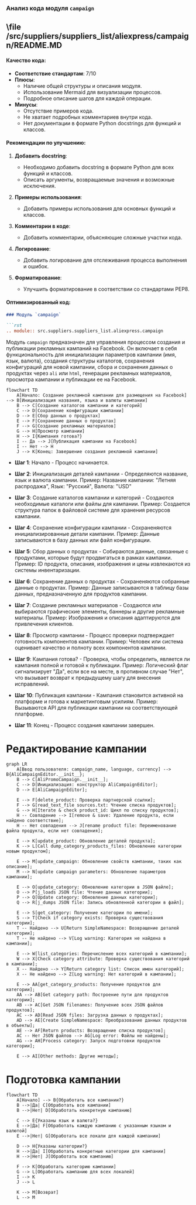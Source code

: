 ### **Анализ кода модуля `campaign`**

## \file /src/suppliers/suppliers_list/aliexpress/campaign/README.MD

#### **Качество кода**:

- **Соответствие стандартам**: 7/10
- **Плюсы**:
  - Наличие общей структуры и описания модуля.
  - Использование Mermaid для визуализации процессов.
  - Подробное описание шагов для каждой операции.
- **Минусы**:
  - Отсутствие примеров кода.
  - Не хватает подробных комментариев внутри кода.
  - Нет документации в формате Python docstrings для функций и классов.

#### **Рекомендации по улучшению**:

1. **Добавить docstring**:
   - Необходимо добавить docstring в формате Python для всех функций и классов.
   - Описать аргументы, возвращаемые значения и возможные исключения.

2. **Примеры использования**:
   - Добавить примеры использования для основных функций и классов.

3. **Комментарии в коде**:
   - Добавить комментарии, объясняющие сложные участки кода.

4. **Логирование**:
   - Добавить логирование для отслеживания процесса выполнения и ошибок.

5. **Форматирование**:
   - Улучшить форматирование в соответствии со стандартами PEP8.

#### **Оптимизированный код**:

```markdown
### Модуль `campaign`

```rst
.. module:: src.suppliers.suppliers_list.aliexpress.campaign
```

Модуль `campaign` предназначен для управления процессом создания и публикации рекламных кампаний на Facebook.
Он включает в себя функциональность для инициализации параметров кампании (имя, язык, валюта), создания структуры каталогов, сохранения конфигураций для новой кампании, сбора и сохранения данных о продуктах через `ali` или `html`, генерации рекламных материалов, просмотра кампании и публикации ее на Facebook.

```mermaid
flowchart TD
    A[Начало: Создание рекламной кампании для размещения на Facebook] --> B[Инициализация названия, языка и валюты кампании]
    B --> C[Создание каталогов кампании и категорий]
    C --> D[Сохранение конфигурации кампании]
    D --> E[Сбор данных о продуктах]
    E --> F[Сохранение данных о продуктах]
    F --> G[Создание рекламных материалов]
    G --> H[Просмотр кампании]
    H --> I{Кампания готова?}
    I -- Да --> J[Публикация кампании на Facebook]
    I -- Нет --> H
    J --> K[Конец: Завершение создания рекламной кампании]
```

- **Шаг 1**: Начало - Процесс начинается.

- **Шаг 2**: Инициализация деталей кампании - Определяются название, язык и валюта кампании. Пример: Название кампании: "Летняя распродажа", Язык: "Русский", Валюта: "USD"

- **Шаг 3**: Создание каталогов кампании и категорий - Создаются необходимые каталоги или файлы для кампании. Пример: Создается структура папок в файловой системе для хранения ресурсов кампании.

- **Шаг 4**: Сохранение конфигурации кампании - Сохраненяются инициализированные детали кампании. Пример: Данные записываются в базу данных или файл конфигурации.

- **Шаг 5**: Сбор данных о продуктах - Собираются данные, связанные с продуктами, которые будут продвигаться в рамках кампании. Пример: ID продукта, описания, изображения и цены извлекаются из системы инвентаризации.

- **Шаг 6**: Сохранение данных о продуктах - Сохраненяются собранные данные о продуктах. Пример: Данные записываются в таблицу базы данных, предназначенную для продуктов кампании.

- **Шаг 7**: Создание рекламных материалов - Создаются или выбираются графические элементы, баннеры и другие рекламные материалы. Пример: Изображения и описания адаптируются для привлечения клиентов.

- **Шаг 8**: Просмотр кампании - Процесс проверки подтверждает готовность компонентов кампании. Пример: Человек или система оценивает качество и полноту всех компонентов кампании.

- **Шаг 9**: Кампания готова? - Проверка, чтобы определить, является ли кампания полной и готовой к публикации. Пример: Логический флаг сигнализирует "Да", если все на месте, в противном случае "Нет", что вызывает возврат к предыдущему шагу для внесения исправлений.

- **Шаг 10**: Публикация кампании - Кампания становится активной на платформе и готова к маркетинговым усилиям. Пример: Вызываются API для публикации кампании на соответствующей платформе.

- **Шаг 11**: Конец - Процесс создания кампании завершен.

# Редактирование кампании

```mermaid
graph LR
    A[Ввод пользователя: campaign_name, language, currency] --> B{AliCampaignEditor.__init__};
    B --> C[AliPromoCampaign.__init__];
    C --> D[Инициализация: конструктор AliCampaignEditor];
    D --> E[AliCampaignEditor];
    
    E --> F[delete_product: Проверка партнерской ссылки];
    F --> G[read_text_file sources.txt: Чтение списка продуктов];
    G --> H[Iterate & check product_id: Цикл по списку продуктов];
    H -- Совпадение --> I[remove & save: Удаление продукта, если найдено соответствие];
    H -- Нет совпадения --> J[rename product file: Переименование файла продукта, если нет совпадения];
    
    E --> K[update_product: Обновление деталей продукта];
    K --> L[Call dump_category_products_files: Обновление категории новым продуктом];
    
    E --> M[update_campaign: Обновление свойств кампании, таких как описание];
    M --> N[update campaign parameters: Обновление параметров кампании];
    
    E --> O[update_category: Обновление категории в JSON файле];
    O --> P[j_loads JSON file: Чтение данных категории];
    P --> Q[Update category: Обновление данных категории];
    Q --> R[j_dumps JSON file: Запись обновленной категории в файл];
    
    E --> S[get_category: Получение категории по имени];
    S --> T[Check if category exists: Проверка существования категории];
    T -- Найдено --> U[Return SimpleNamespace: Возвращение деталей категории];
    T -- Не найдено --> V[Log warning: Категория не найдена в кампании];
    
    E --> W[list_categories: Перечисление всех категорий в кампании];
    W --> X[Check category attribute: Проверка существования категорий в кампании];
    X -- Найдено --> Y[Return category list: Список имен категорий];
    X -- Не найдено --> Z[Log warning: Нет категорий в кампании];
    
    E --> AA[get_category_products: Получение продуктов для категории];
    AA --> AB[Get category path: Построение пути для продуктов категории];
    AB --> AC[Get JSON filenames: Получение всех JSON файлов продуктов];
    AC --> AD[Read JSON files: Загрузка данных о продуктах];
    AD --> AE[Create SimpleNamespace: Преобразование данных продуктов в объекты];
    AE --> AF[Return products: Возвращение списка продуктов];
    AC -- Нет JSON файлов --> AG[Log error: Файлы не найдены];
    AG --> AH[Process category: Запуск подготовки продуктов категории];

    E --> AI[Other methods: Другие методы];

```

# Подготовка кампании

```mermaid
flowchart TD
    A[Начало] --> B{Обработать все кампании?}
    B -->|Да| C[Обработать все кампании]
    B -->|Нет| D[Обработать конкретную кампанию]
    
    C --> E{Указаны язык и валюта?}
    E -->|Да| F[Обработать каждую кампанию с указанным языком и валютой]
    E -->|Нет| G[Обработать все локали для каждой кампании]
    
    D --> H{Указаны категории?}
    H -->|Да| I[Обработать конкретные категории для кампании]
    H -->|Нет| J[Обработать всю кампанию]
    
    F --> K[Обработать категорию кампании]
    G --> L[Обработать кампанию для всех локалей]
    I --> K
    J --> L
    
    K --> M[Возврат]
    L --> M